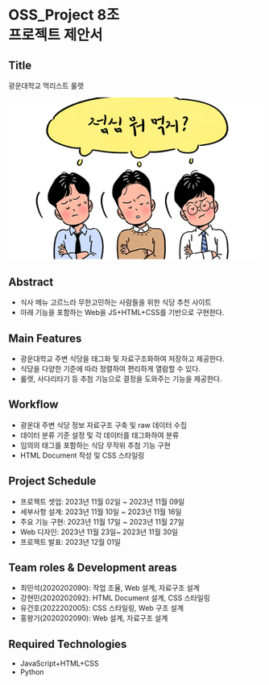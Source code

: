 # OSS_Project 8조 <br/>프로젝트 제안서

## Title
광운대학교 먹리스트 룰렛

![titleimage](readmemdimage1.jpg)
## Abstract
- 식사 메뉴 고르느라 무한고민하는 사람들을 위한 식당 추천 사이트
- 아래 기능을 포함하는 Web을 JS+HTML+CSS를 기반으로 구현한다.

## Main Features
- 광운대학교 주변 식당을 태그화 및 자료구조화하여 저장하고 제공한다.
- 식당을 다양한 기준에 따라 정렬하여 편리하게 열람할 수 있다.
- 룰렛, 사다리타기 등 추첨 기능으로 결정을 도와주는 기능을 제공한다.

## Workflow
- 광운대 주변 식당 정보 자료구조 구축 및 raw 데이터 수집
- 데이터 분류 기준 설정 및 각 데이터를 태그화하여 분류
- 임의의 태그를 포함하는 식당 무작위 추첨 기능 구현
- HTML Document 작성 및 CSS 스타일링

## Project Schedule
- 프로젝트 셋업: 2023년 11월 02일 ~ 2023년 11월 09일
- 세부사항 설계: 2023년 11월 10일 ~ 2023년 11월 16일
- 주요 기능 구현: 2023년 11월 17일 ~ 2023년 11월 27일
- Web 디자인: 2023년 11월 23일~ 2023년 11월 30일
- 프로젝트 발표: 2023년 12월 01일

## Team roles & Development areas
- 최민석(2020202090): 작업 조율, Web 설계, 자료구조 설계
- 강현민(2020202092): HTML Document 설계, CSS 스타일링
- 유건호(2022202005): CSS 스타일링, Web 구조 설계
- 홍왕기(2020202090): Web 설계, 자료구조 설계

## Required Technologies
- JavaScript+HTML+CSS
- Python
